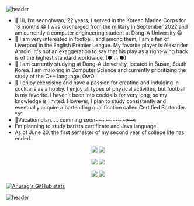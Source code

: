 ![header](https://capsule-render.vercel.app/api?type=waving&color=gradient&height=100&section=header&text=Hi%20There&fontSize=50)

- 👋 Hi, I’m seonghwan, 22 years, I served in the Korean Marine Corps for 18 months.😁
I was discharged from the military in September 2022 and am currently a computer engineering student at Dong-A University.😁
- 👀 I am very interested in football, and among them, I am a fan of Liverpool in the English Premier League. My favorite player is Alexander Arnold. It's not an exaggeration to say that his play as a right-wing back is of the highest standard worldwide. (●'◡'●)
- 🌱 I am currently studying at Dong-A University, located in Busan, South Korea. I am majoring in Computer Science and currently prioritizing the study of the C++ language. OwO
- 💞️ I enjoy exercising and have a passion for creating and indulging in cocktails as a hobby. I enjoy all types of physical activities, but football is my favorite. I haven't been into cocktails for very long, so my knowledge is limited. However, I plan to study consistently and eventually acquire a bartending qualification called Certified Bartender. ^o^
- 🗿Vacation plan..... comming soon~~~~~~~~~~~>~<~~
- I'm planning to study barista certificate and Java language.
- As of June 20, the first semester of my second year of college life has ended.

<!---
seonghwan66/seonghwan66 is a ✨ special ✨ repository because its `README.md` (this file) appears on your GitHub profile.
You can click the Preview link to take a look at your changes.
--->


<div align=center> <img src="https://img.shields.io/badge/Seonghwan-7A1FA2?style=flat-square&logo=Aiqfome&logoColor=white"/>  <img src="https://img.shields.io/badge/DongA Univ.-FF9900?style=flat-square&logo=American Express&logoColor=white"/>

<a href="https://www.liverpoolfc.com/"><img src="https://img.shields.io/badge/Liverpool-EC1C24?style=flat-square&logo=Awsome Lists&logoColor=white"/></a>  <a href="https://www.instagram.com/trentarnold66/"><img src="https://img.shields.io/badge/Trent Alexander Arnold-EC1C24?style=flat-square&logo=Awsome Lists&logoColor=white"/>

<img src="https://img.shields.io/badge/C++-239DFF?style=flat-square&logo=C++&logoColor=white"/>  <img src="https://img.shields.io/badge/Python-3766AB?style=flat-square&logo=Python&logoColor=white"/></a> </div>

[![Anurag's GitHub stats](https://github-readme-stats.vercel.app/api?username=seonghwan66)](https://github.com/seonghwan66/github-readme-stats)
  
![header](https://capsule-render.vercel.app/api?type=waving&color=gradient&height=100&section=footer&text=Thank%20you&fontSize=50)
